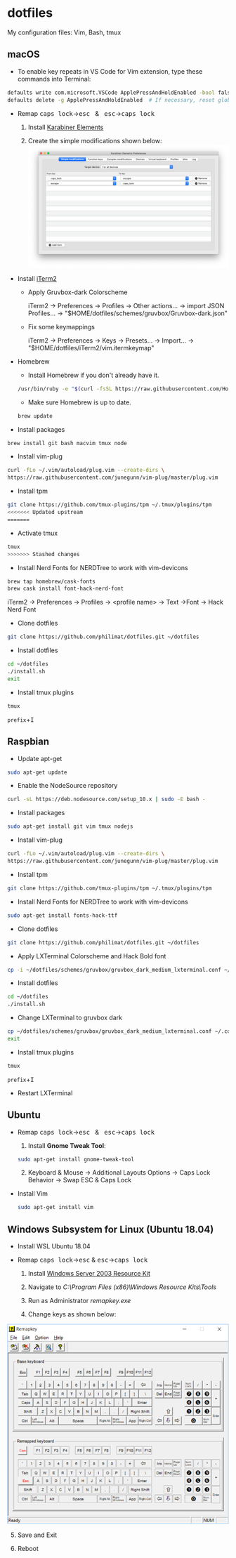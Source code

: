 
# dotfiles

My configuration files: Vim, Bash, tmux

## **macOS**  

- To enable key repeats in VS Code for Vim extension, type these commands into Terminal:  

```sh
defaults write com.microsoft.VSCode ApplePressAndHoldEnabled -bool false  
defaults delete -g ApplePressAndHoldEnabled  # If necessary, reset global default  
```

- Remap <kbd>caps lock</kbd>&rightarrow;<kbd>esc</kbd> &nbsp; &
 &nbsp; <kbd>esc</kbd>&rightarrow;<kbd>caps lock</kbd>  

  1. Install [Karabiner Elements](https://pqrs.org/osx/karabiner/)

  2. Create the simple modifications shown below:  
![](images/karabiner.png)  

- Install [iTerm2](https://iterm2.com)

  - Apply Gruvbox-dark Colorscheme

    iTerm2 &rightarrow; Preferences &rightarrow; Profiles &rightarrow;
    Other actions... &rightarrow; import JSON Profiles... &rightarrow;
    "$HOME/dotfiles/schemes/gruvbox/Gruvbox-dark.json"

  - Fix some keymappings

    iTerm2 &rightarrow; Preferences &rightarrow; Keys &rightarrow;
    Presets... &rightarrow; Import... &rightarrow;
    "$HOME/dotfiles/iTerm2/vim.itermkeymap"

- Homebrew  

  - Install Homebrew if you don't already have it.  

  ```sh
  /usr/bin/ruby -e "$(curl -fsSL https://raw.githubusercontent.com/Homebrew/install/master/install)"
  ```  

  - Make sure Homebrew is up to date.  

  ```sh
  brew update
  ```  

- Install packages

```sh
brew install git bash macvim tmux node
```

- Install vim-plug

```sh
curl -fLo ~/.vim/autoload/plug.vim --create-dirs \
https://raw.githubusercontent.com/junegunn/vim-plug/master/plug.vim
```

- Install tpm

```sh
git clone https://github.com/tmux-plugins/tpm ~/.tmux/plugins/tpm
<<<<<<< Updated upstream
=======
```

- Activate tmux

```sh
tmux
>>>>>>> Stashed changes
```

- Install Nerd Fonts for NERDTree to work with vim-devicons  

```sh
brew tap homebrew/cask-fonts
brew cask install font-hack-nerd-font
```

iTerm2 &rightarrow; Preferences &rightarrow; Profiles &rightarrow;
\<profile name\> &rightarrow; Text &rightarrow;Font &rightarrow; Hack Nerd Font

- Clone dotfiles

```sh
git clone https://github.com/philimat/dotfiles.git ~/dotfiles
```

- Install dotfiles

```sh
cd ~/dotfiles
./install.sh
exit
```

- Install tmux plugins

```sh
tmux
```
`prefix`+<kbd>I</kbd>  


## **Raspbian**

- Update apt-get

```sh
sudo apt-get update
```  

- Enable the NodeSource repository

```sh
curl -sL https://deb.nodesource.com/setup_10.x | sudo -E bash -
```  

- Install packages

```sh
sudo apt-get install git vim tmux nodejs
```  

- Install vim-plug

```sh
curl -fLo ~/.vim/autoload/plug.vim --create-dirs \
https://raw.githubusercontent.com/junegunn/vim-plug/master/plug.vim
```

- Install tpm

```sh
git clone https://github.com/tmux-plugins/tpm ~/.tmux/plugins/tpm
```

- Install Nerd Fonts for NERDTree to work with vim-devicons  

```sh
sudo apt-get install fonts-hack-ttf
```

- Clone dotfiles

```sh
git clone https://github.com/philimat/dotfiles.git ~/dotfiles
```

- Apply LXTerminal Colorscheme and Hack Bold font

```sh
cp -i ~/dotfiles/schemes/gruvbox/gruvbox_dark_medium_lxterminal.conf ~/.config/lxterminal/lxterminal.conf
```

- Install dotfiles

```sh
cd ~/dotfiles
./install.sh
```

- Change LXTerminal to gruvbox dark

```sh
cp ~/dotfiles/schemes/gruvbox/gruvbox_dark_medium_lxterminal.conf ~/.config/lxterminal/lxterminal.conf
exit
```

- Install tmux plugins

```sh
tmux
```
`prefix`+<kbd>I</kbd>  

- Restart LXTerminal

## **Ubuntu**

- Remap <kbd>caps lock</kbd>&rightarrow;<kbd>esc</kbd> &nbsp; &
 &nbsp; <kbd>esc</kbd>&rightarrow;<kbd>caps lock</kbd>  

  1. Install **Gnome Tweak Tool**:  

    ```sh
    sudo apt-get install gnome-tweak-tool
    ```

  2. Keyboard & Mouse &rightarrow; Additional Layouts Options &rightarrow; Caps
  Lock Behavior &rightarrow; Swap ESC & Caps Lock

- Install Vim

  ```sh
  sudo apt-get install vim
  ```  

## **Windows Subsystem for Linux (Ubuntu 18.04)**

- Install WSL Ubuntu 18.04

- Remap <kbd>caps lock</kbd>&rightarrow;<kbd>esc</kbd> &
  <kbd>esc</kbd>&rightarrow;<kbd>caps lock</kbd>  

  1. Install [Windows Server 2003 Resource
     Kit](https://www.microsoft.com/en-us/download/details.aspx?id=17657) 

  2. Navigate to *C:\Program Files (x86)\Windows Resource Kits\Tools*

  3. Run as Administrator *remapkey.exe*

  4. Change keys as shown below:

![](images/remapkey.png)

  5. Save and Exit

  6. Reboot  

[w]:images/windows_icon.png
[l]:images/linux_icon.png
[m]:images/macOS_icon.png
